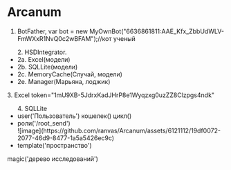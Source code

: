 # Arcanum
1. BotFather, var bot = new MyOwnBot("6636861811:AAE_Kfx_ZbbUdWLV-FmWXxR1NvQ0c2wBFAM");//кот ученый
<ul>2. HSDIntegrator.
   <li>2a. Excel(модели)</li>
   <li>2b. SQLLite(модели)</li>
   <li>2c. MemoryCache(Случай, модели)</li>
   <li>2e. Manager(Марьяна, лоджик)</li>
   </ul>
3. Excel
<a href="https://docs.google.com/spreadsheets/d/1mU9XB-5JdrxKadJHrP8e1Wyqzxg0uzZZ8Clzpgs4ndk/edit#gid=0"></a>
token="1mU9XB-5JdrxKadJHrP8e1Wyqzxg0uzZZ8Clzpgs4ndk"
<ul>4. SQLLite
   <li>user('Пользователь')     кошелек()     цикл()
    <li> роли('/root_send')</li>
   ![image](https://github.com/ranvas/Arcanum/assets/6121112/19df0072-2077-46d9-8477-1a5a5426ec9c)</li>
   <li>template('пространство')</li>
</ul>

   magic('дерево исследований')

   
   
